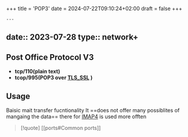 +++
title = 'POP3'
date = 2024-07-22T09:10:24+02:00
draft = false
+++

    ---
date:: 2023-07-28
type:: network+
---
## Post Office Protocol V3 
- **tcp/110(plain text)**
- **tcop/995(POP3 over [TLS_SSL](/protocols/TLS_SSL.md) )**

## Usage 
Baisic mait transfer fucntionality 
It ==does not offer many possiblites of mangaing the data== there for [IMAP4](/protocols/IMAP4.md) is used more offten 


>[!quote] [[ports#Common ports]]